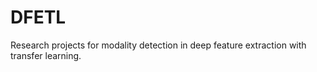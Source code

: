 # DFETL
Research projects for modality detection in deep feature extraction with transfer learning.
